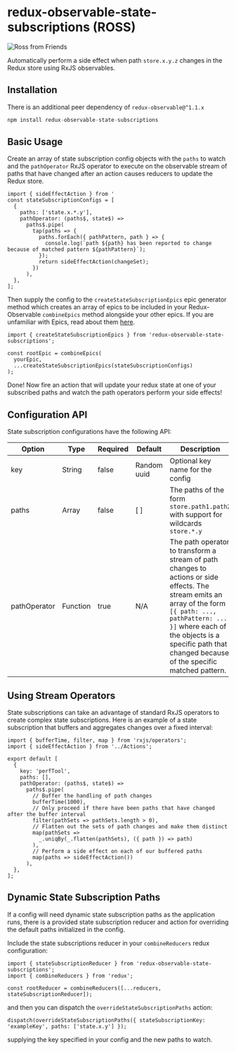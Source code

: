 # redux-observable-state-subscriptions (ROSS)
![Ross from Friends](http://trackingboard1.wpengine.netdna-cdn.com/wp-content/uploads/2017/12/ross-geller.jpg)

Automatically perform a side effect when path `store.x.y.z` changes in the Redux store using RxJS observables.

## Installation

There is an additional peer dependency of `redux-observable@^1.1.x`

```javascript
npm install redux-observable-state-subscriptions
```

## Basic Usage

Create an array of state subscription config objects with the `paths` to watch and the `pathOperator` RxJS operator to execute
on the observable stream of paths that have changed after an action causes reducers to update the Redux store. 

```
import { sideEffectAction } from '
const stateSubscriptionConfigs = [
  {
    paths: ['state.x.*.y'],
    pathOperator: (paths$, state$) =>
      paths$.pipe(
        tap(paths => {
          paths.forEach({ pathPattern, path } => {
            console.log(`path ${path} has been reported to change because of matched pattern ${pathPattern}`);
          });
          return sideEffectAction(changeSet);
        })
      ),
  },
];
```

Then supply the config to the `createStateSubscriptionEpics` epic generator method which creates an array of epics to be included
in your Redux-Observable `combineEpics` method alongside your other epics. If you are unfamiliar with Epics, read about them [here](https://redux-observable.js.org/docs/basics/Epics.html).

```
import { createStateSubscriptionEpics } from 'redux-observable-state-subscriptions';

const rootEpic = combineEpics(
  yourEpic,
  ...createStateSubscriptionEpics(stateSubscriptionConfigs)
);
```

Done! Now fire an action that will update your redux state at one of your subscribed paths and watch the path operators perform your side effects!

## Configuration API

State subscription configurations have the following API:

|Option         | Type          | Required | Default      | Description                                                                        |
|---------------|---------------|----------|--------------|------------------------------------------------------------------------------------|
| key           | String        | false    | Random uuid  | Optional key name for the config                                                   |
| paths         | Array<String> | false    | [ ]          | The paths of the form `store.path1.path2` with support for wildcards `store.*.y`   |
| pathOperator  | Function      | true     | N/A          | The path operator to transform a stream of path changes to actions or side effects. The stream emits an array of the form `[{ path: ..., pathPattern: ... }]` where each of the objects is a specific path that changed because of the specific matched pattern. |

## Using Stream Operators

State subscriptions can take an advantage of standard RxJS operators to create complex state subscriptions. Here is an example of
a state subscription that buffers and aggregates changes over a fixed interval:

```
import { bufferTime, filter, map } from 'rxjs/operators';
import { sideEffectAction } from '../Actions';

export default [
  {
    key: 'perfTool',
    paths: [],
    pathOperator: (paths$, state$) =>
      paths$.pipe(
        // Buffer the handling of path changes
        bufferTime(1000),
        // Only proceed if there have been paths that have changed after the buffer interval
        filter(pathSets => pathSets.length > 0),
        // Flatten out the sets of path changes and make them distinct
        map(pathSets =>
          _.uniqBy(_.flatten(pathSets), ({ path }) => path)
        ),
        // Perform a side effect on each of our buffered paths
        map(paths => sideEffectAction())
      ),
  },
];
```

## Dynamic State Subscription Paths

If a config will need dynamic state subscription paths as the application runs, there is a provided state subscription reducer and action for
overriding the default paths initialized in the config.

Include the state subscriptions reducer in your `combineReducers` redux configuration:

```
import { stateSubscriptionReducer } from 'redux-observable-state-subscriptions';
import { combineReducers } from 'redux';

const rootReducer = combineReducers([...reducers, stateSubscriptionReducer]);
```

and then you can dispatch the `overrideStateSubscriptionPaths` action:

```
dispatch(overrideStateSubscriptionPaths({ stateSubscriptionKey: 'exampleKey', paths: ['state.x.y'] });
```

supplying the key specified in your config and the new paths to watch.

